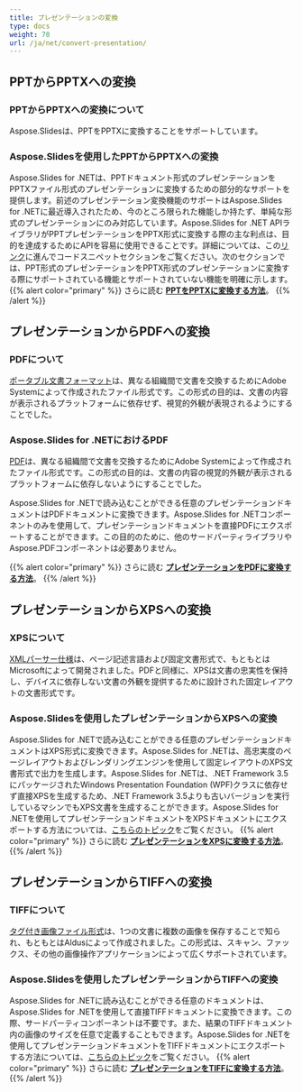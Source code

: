 ```yaml
---
title: プレゼンテーションの変換
type: docs
weight: 70
url: /ja/net/convert-presentation/
---
```


## **PPTからPPTXへの変換**
### **PPTからPPTXへの変換について**
Aspose.Slidesは、PPTをPPTXに変換することをサポートしています。
### **Aspose.Slidesを使用したPPTからPPTXへの変換**
Aspose.Slides for .NETは、PPTドキュメント形式のプレゼンテーションをPPTXファイル形式のプレゼンテーションに変換するための部分的なサポートを提供します。前述のプレゼンテーション変換機能のサポートはAspose.Slides for .NETに最近導入されたため、今のところ限られた機能しか持たず、単純な形式のプレゼンテーションにのみ対応しています。Aspose.Slides for .NET APIライブラリがPPTプレゼンテーションをPPTX形式に変換する際の主な利点は、目的を達成するためにAPIを容易に使用できることです。詳細については、この[リンク](/slides/ja/net/convert-presentation/)に進んでコードスニペットセクションをご覧ください。次のセクションでは、PPT形式のプレゼンテーションをPPTX形式のプレゼンテーションに変換する際にサポートされている機能とサポートされていない機能を明確に示します。
{{% alert color="primary" %}} 
さらに読む [**PPTをPPTXに変換する方法**](/slides/ja/net/convert-ppt-to-pptx/)。
{{% /alert %}}
## **プレゼンテーションからPDFへの変換**
### **PDFについて**
[ポータブル文書フォーマット](https://en.wikipedia.org/wiki/PDF)は、異なる組織間で文書を交換するためにAdobe Systemによって作成されたファイル形式です。この形式の目的は、文書の内容が表示されるプラットフォームに依存せず、視覚的外観が表現されるようにすることでした。
### **Aspose.Slides for .NETにおけるPDF**
[PDF](https://docs.fileformat.com/pdf/)は、異なる組織間で文書を交換するためにAdobe Systemによって作成されたファイル形式です。この形式の目的は、文書の内容の視覚的外観が表示されるプラットフォームに依存しないようにすることでした。

Aspose.Slides for .NETで読み込むことができる任意のプレゼンテーションドキュメントはPDFドキュメントに変換できます。Aspose.Slides for .NETコンポーネントのみを使用して、プレゼンテーションドキュメントを直接PDFにエクスポートすることができます。この目的のために、他のサードパーティライブラリやAspose.PDFコンポーネントは必要ありません。

{{% alert color="primary" %}} 
さらに読む [**プレゼンテーションをPDFに変換する方法**](/slides/ja/net/convert-powerpoint-ppt-and-pptx-to-pdf/)。
{{% /alert %}}

## **プレゼンテーションからXPSへの変換**
### **XPSについて**
[XMLパーサー仕様](https://en.wikipedia.org/wiki/Open_XML_Paper_Specification)は、ページ記述言語および固定文書形式で、もともとはMicrosoftによって開発されました。PDFと同様に、XPSは文書の忠実性を保持し、デバイスに依存しない文書の外観を提供するために設計された固定レイアウトの文書形式です。
### **Aspose.Slidesを使用したプレゼンテーションからXPSへの変換**
Aspose.Slides for .NETで読み込むことができる任意のプレゼンテーションドキュメントはXPS形式に変換できます。Aspose.Slides for .NETは、高忠実度のページレイアウトおよびレンダリングエンジンを使用して固定レイアウトのXPS文書形式で出力を生成します。Aspose.Slides for .NETは、.NET Framework 3.5にパッケージされたWindows Presentation Foundation (WPF)クラスに依存せず直接XPSを生成するため、.NET Framework 3.5よりも古いバージョンを実行しているマシンでもXPS文書を生成することができます。Aspose.Slides for .NETを使用してプレゼンテーションドキュメントをXPSドキュメントにエクスポートする方法については、[こちらのトピック](/slides/ja/net/convert-powerpoint-ppt-and-pptx-to-microsoft-xps-document/)をご覧ください。
{{% alert color="primary" %}} 
さらに読む [**プレゼンテーションをXPSに変換する方法**](/slides/ja/net/convert-powerpoint-ppt-and-pptx-to-microsoft-xps-document/)。
{{% /alert %}}
## **プレゼンテーションからTIFFへの変換**
### **TIFFについて**
[タグ付き画像ファイル形式](https://en.wikipedia.org/wiki/TIFF)は、1つの文書に複数の画像を保存することで知られ、もともとはAldusによって作成されました。この形式は、スキャン、ファックス、その他の画像操作アプリケーションによって広くサポートされています。
### **Aspose.Slidesを使用したプレゼンテーションからTIFFへの変換**
Aspose.Slides for .NETに読み込むことができる任意のドキュメントは、Aspose.Slides for .NETを使用して直接TIFFドキュメントに変換できます。この際、サードパーティコンポーネントは不要です。また、結果のTIFFドキュメント内の画像のサイズを任意で定義することもできます。Aspose.Slides for .NETを使用してプレゼンテーションドキュメントをTIFFドキュメントにエクスポートする方法については、[こちらのトピック](/slides/ja/net/convert-powerpoint-ppt-and-pptx-to-tiff/)をご覧ください。
{{% alert color="primary" %}} 
さらに読む [**プレゼンテーションをTIFFに変換する方法**](/slides/ja/net/convert-powerpoint-to-tiff/)。
{{% /alert %}}